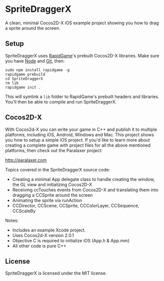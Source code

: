 SpriteDraggerX
==============

A clean, minimal Cocos2D-X iOS example project showing you how to drag a sprite around the screen.


Setup
-----

SpriteDraggerX uses [RapidGame](http://wizardfu.com/rapidgame)'s prebuilt Cocos2D-X libraries. Make sure you have [Node](http://nodejs.org/download/) and [Git](http://git-scm.com/downloads), then:

	sudo npm install rapidgame -g
	rapidgame prebuild
	cd SpriteDraggerX
	rm lib
	rapidgame init .

This will symlink a `lib` folder to RapidGame's prebuilt headers and libraries. You'll then be able to compile and run SpriteDraggerX.


Cocos2D-X
---------

With Cocos2d-X you can write your game in C++ and publish it to multiple platforms, including iOS, Android, Windows and Mac. This project shows you how to setup a simple iOS project. If you'd like to learn more about creating a complete game with project files for all the above mentioned platforms, then check out the Paralaxer project:

http://paralaxer.com

Topics covered in the SpriteDraggerX source code:

 * Creating a minimal App delegate class to handle creating the window, the GL view and initializing Cocos2D-X
 * Receiving ccTouches events from Cocos2D-X and translating them into dragging a CCSprite around the screen
 * Animating the sprite via runAction
 * CCDirector, CCScene, CCSprite, CCColorLayer, CCSequence, CCScaleBy

Notes:

 * Includes an example Xcode project.
 * Uses Cocos2d-X version 2.0.1
 * Objective C is required to initialize iOS (App.h & App.mm)
 * All other code is pure C++


License
-------

SpriteDraggerX is licensed under the MIT license.